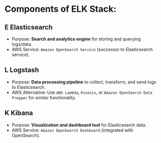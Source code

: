 # Components of ELK Stack:
## E Elasticsearch
- Purpose: **Search and analytics engine** for storing and querying logs/data.
- AWS Service: `Amazon OpenSearch Service` (successor to Elasticsearch service).

## L Logstash
- Purpose: **Data processing pipeline** to collect, transform, and send logs to Elasticsearch.
- AWS Alternative: Use `AWS Lambda`, `Kinesis`, or `Amazon OpenSearch Data Prepper` for similar functionality.

## K Kibana
- Purpose: **Visualization and dashboard tool** for Elasticsearch data.
- AWS Service: `Amazon OpenSearch Dashboard` (integrated with OpenSearch).